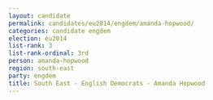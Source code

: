 ```yaml
---
layout: candidate
permalink: candidates/eu2014/engdem/amanda-hopwood/
categories: candidate engdem
election: eu2014
list-rank: 3
list-rank-ordinal: 3rd
person: amanda-hopwood
region: south-east
party: engdem
title: South East - English Democrats - Amanda Hopwood
---
```

